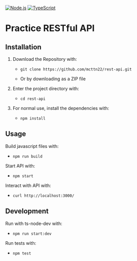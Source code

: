 [![Node.js](https://img.shields.io/badge/Node.js-43853D?style=for-the-badge&logo=node.js&logoColor=white)](https://nodejs.org/en)
[![TypeScript](https://shields.io/badge/TypeScript-3178C6?logo=TypeScript&logoColor=FFF&style=flat-square)](https://www.typescriptlang.org)

# Practice RESTful API

## Installation

1. Download the Repository with:

   - ```
     git clone https://github.com/mcttn22/rest-api.git
     ```
   -  Or by downloading as a ZIP file

2. Enter the project directory with:
   - ```
     cd rest-api
     ```

3. For normal use, install the dependencies with:
   - ```
     npm install
     ```

## Usage

Build javascript files with:
- ```
  npm run build
  ```

Start API with:
- ```
  npm start 
  ```

Interact with API with:
- ```
  curl http://localhost:3000/
  ```

## Development

Run with ts-node-dev with:
- ```
  npm run start:dev
  ```

Run tests with:
- ```
  npm test
  ```

